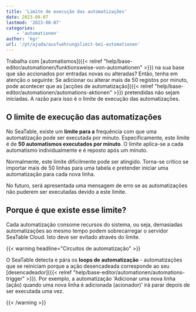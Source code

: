 ```yaml
---
title: 'Limite de execução das automatizações'
date: 2023-08-07
lastmod: '2023-08-07'
categories:
    - 'automationen'
author: 'kgr'
url: '/pt/ajuda/ausfuehrungslimit-bei-automationen'
---
```


Trabalha com [automatismos]({{< relref "help/base-editor/automationen/funktionsweise-von-automationen" >}}) na sua base que são accionados por entradas novas ou alteradas? Então, tenha em atenção o seguinte: Se adicionar ou alterar mais de 50 registos por minuto, pode acontecer que as [acções de automatização]({{< relref "help/base-editor/automationen/automations-aktionen" >}}) pretendidas não sejam iniciadas. A razão para isso é o limite de execução das automatizações.

## O limite de execução das automatizações

No SeaTable, existe um **limite para a** frequência com que uma automatização pode ser executada por minuto. Especificamente, este limite é de **50 automatismos executados por minuto**. O limite aplica-se a cada automatismo individualmente e é reposto após um minuto.

Normalmente, este limite dificilmente pode ser atingido. Torna-se crítico se importar mais de 50 linhas para uma tabela e pretender iniciar uma automatização para cada nova linha.

No futuro, será apresentada uma mensagem de erro se as automatizações não puderem ser executadas devido a este limite.

## Porque é que existe esse limite?

Cada automatização consome recursos do sistema, ou seja, demasiadas automatizações ao mesmo tempo podem sobrecarregar o servidor SeaTable Cloud. Isto deve ser evitado através do limite.

{{< warning  headline="Circuitos de automatização" >}}

O SeaTable detecta e pára os **loops de automatização** - automatizações que se reiniciam porque a ação desencadeada corresponde ao seu [desencadeador]({{< relref "help/base-editor/automationen/automations-trigger" >}}). Por exemplo, a automatização 'Adicionar uma nova linha (ação) quando uma nova linha é adicionada (acionador)' irá parar depois de ser executada uma vez.

{{< /warning >}}

